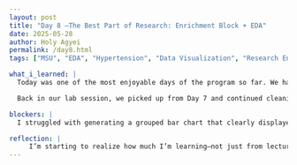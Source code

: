 ```yaml
---
layout: post
title: "Day 8 –The Best Part of Research: Enrichment Block + EDA"
date: 2025-05-28
author: Holy Agyei
permalink: /day8.html
tags: ["MSU", "EDA", "Hypertension", "Data Visualization", "Research Enrichment"]

what_i_learned: |
  Today was one of the most enjoyable days of the program so far. We had our cohort enrichment block, where we toured several buildings across the MSU campus and explored different research spaces and initiatives. I was surprised by how large the campus is—it’s the biggest I’ve seen so far. My favorite stop was the engineering building, where I got to speak with researchers and learn about some of the exciting projects happening in one of the labs.

  Back in our lab session, we picked up from Day 7 and continued cleaning our hypertension dataset. I spent most of my time working on exploratory data analysis, especially building a bar chart to show correlations between the mean values of the top five biochemical parameters across different age groups. We wrapped up with a group discussion and outlined our next steps with our graduate mentor for the upcoming week.

blockers: |
  I struggled with generating a grouped bar chart that clearly displayed multiple variables by age group. At first, my plots were either cluttered or missing key labels. I had to spend time researching plotting libraries, checking documentation, and testing different formats. It took longer than expected, but I eventually figured it out—and I learned a lot through the process.

reflection: |
     I’m starting to realize how much I’m learning—not just from lectures or labs, but through doing, struggling, and solving real problems. Today reminded me that research is more than just data and analysis; it’s about curiosity, exploration, and persistence. Seeing the MSU research environment and getting a taste of its breadth really motivated me to stay engaged and keep growing.
---
```

